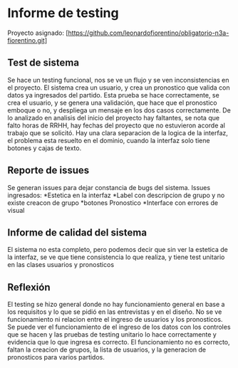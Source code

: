 # Informe de testing 
Proyecto asignado: [https://github.com/leonardofiorentino/obligatorio-n3a-fiorentino.git]

## Test de sistema
Se hace un testing funcional, nos se ve un flujo y se ven inconsistencias en el proyecto.
El sistema crea un usuario, y crea un pronostico que valida con datos ya ingresados del partido.
Esta prueba se hace correctamente, se crea el usuario, y se genera una validación, que hace que el pronostico emboque o no, y despliega un mensaje en los dos casos correctamente.
De lo analizado en analisis del inicio del proyecto hay faltantes, se nota que falto horas de RRHH, hay fechas del proyecto que no estuvieron acorde al trabajo que se solicitó.
Hay una clara separacion de la logica de la interfaz, el problema esta resuelto en el dominio, cuando la interfaz solo tiene botones y cajas de texto.

## Reporte de issues
Se generan issues para dejar constancia de bugs del sistema. 
Issues ingresados:
*Estetica en la interfaz
*Label con descripcion de grupo y no existe creacon de grupo
*botones Pronostico
*Interface con errores de visual

## Informe de calidad del sistema
El sistema no esta completo, pero podemos decir que sin ver la estetica de la interfaz, se ve que tiene consistencia lo que realiza, y tiene test unitario en las clases usuarios y pronosticos

## Reflexión
El testing se hizo general donde no hay funcionamiento general en base a los requisitos y lo que se pidió en las entrevistas y en el diseño.
No se ve funcionamiento ni relacion entre el ingreso de usuarios y los pronosticos.
Se puede ver el funcionamiento de el ingreso de los datos con los controles que se hacen y las pruebas de testing unitario lo hace correctamente y evidencia que lo que ingresa es correcto. 
El funcionamiento no es correcto, faltan la creacion de grupos, la lista de usuarios, y la generacion de pronosticos para varios partidos.


